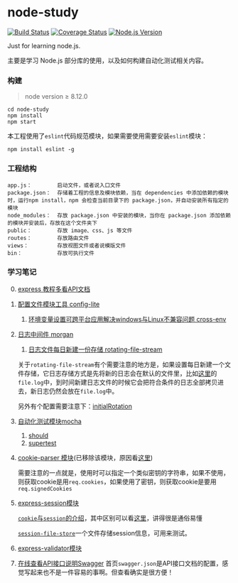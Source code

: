 # node-study

[![Build Status](https://travis-ci.org/sondragon/node-study.svg?branch=master)](https://travis-ci.org/sondragon/node-study)
[![Coverage Status](https://coveralls.io/repos/github/sondragon/node-study/badge.svg?branch=master)](https://coveralls.io/github/sondragon/node-study?branch=master)
[![Node.js Version](https://img.shields.io/badge/node-%E2%89%A58.12.0-brightgreen.svg)](https://nodejs.org/en/download)

Just for learning node.js.

主要是学习 Node.js 部分库的使用，以及如何构建自动化测试相关内容。

### 构建

> node version ≥ 8.12.0

```
cd node-study
npm install
npm start
```

本工程使用了`eslint`代码规范模块，如果需要使用需要安装`eslint`模块：
```
npm install eslint -g
```

### 工程结构
```
app.js：        启动文件，或者说入口文件
package.json：  存储着工程的信息及模块依赖，当在 dependencies 中添加依赖的模块时，运行npm install，npm 会检查当前目录下的 package.json，并自动安装所有指定的模块
node_modules：  存放 package.json 中安装的模块，当你在 package.json 添加依赖的模块并安装后，存放在这个文件夹下
public：        存放 image、css、js 等文件
routes：        存放路由文件
views：         存放视图文件或者说模版文件
bin：           存放可执行文件
```

### 学习笔记

0. [express 教程多看API文档](https://expressjs.com/en/4x/api.html)

1. [配置文件模块工具 config-lite](https://github.com/sondragon/node-study/blob/master/notes/%E9%85%8D%E7%BD%AE%E5%B7%A5%E5%85%B7config-lite.md)

    1. [环境变量设置可跨平台应用解决windows与Linux不兼容问题 cross-env](https://github.com/kentcdodds/cross-env)

2. [日志中间件 morgan](https://github.com/expressjs/morgan)

    1. [日志文件每日新建一份存储 rotating-file-stream](https://github.com/iccicci/rotating-file-stream)

    关于`rotating-file-stream`有个需要注意的地方是，如果设置每日新建一个文件存储，它日志存储方式是先将新的日志会在默认的文件里，比如[这里](https://github.com/sondragon/node-study/blob/master/app.js#L28)的`file.log`中，到时间新建日志文件的时候它会把符合条件的日志全部拷贝进去，新日志仍然会放在`file.log`中。

    另外有个配置需要注意下：[initialRotation](https://github.com/iccicci/rotating-file-stream#initialrotation)

3. [自动化测试模块mocha](https://mochajs.org/)

    1. [should](https://github.com/shouldjs/should.js)
    2. [supertest](https://github.com/visionmedia/supertest)

4. [cookie-parser 模块](http://wiki.jikexueyuan.com/project/node-lessons/cookie-session.html)(已移除该模块，原因看[这里](https://github.com/expressjs/session#api))

    需要注意的一点就是，使用时可以指定一个类似密钥的字符串，如果不使用，则获取cookie是用`req.cookies`，如果使用了密钥，则获取cookie是要用`req.signedCookies`

5. [express-session模块](https://github.com/expressjs/session)

    [`cookie`与`session`的介绍](https://github.com/sondragon/node-study/blob/master/notes/cookie%E4%B8%8Esession.md)，其中区别可以看[这里](https://github.com/sondragon/node-study/blob/master/notes/cookie%E4%B8%8Esession.md#cookie%E5%92%8Csession%E5%8C%BA%E5%88%AB)，讲得很是通俗易懂

    [`session-file-store`](https://github.com/valery-barysok/session-file-store)一个文件存储session信息，可用来测试。

6. [express-validator模块](https://express-validator.github.io/docs/)

7. [在线查看API接口说明Swagger](https://github.com/scottie1984/swagger-ui-express) 首页`swagger.json`是API接口文档的配置，感觉写起来也不是一件容易的事啊。但查看确实是很方便！
